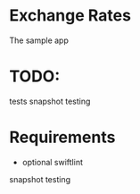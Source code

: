 # Exchange Rates

The sample app

# TODO:

 tests
 snapshot testing

# Requirements
- optional swiftlint

snapshot testing
